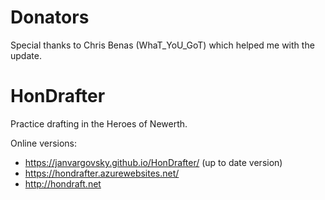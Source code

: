 # Donators
Special thanks to Chris Benas (WhaT_YoU_GoT) which helped me with the update.

# HonDrafter
Practice drafting in the Heroes of Newerth.

Online versions:
- https://janvargovsky.github.io/HonDrafter/ (up to date version)
- https://hondrafter.azurewebsites.net/
- http://hondraft.net
